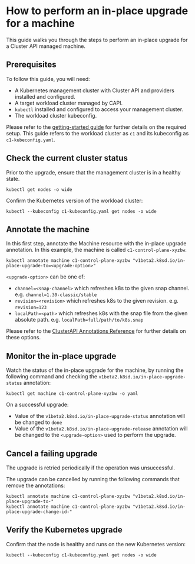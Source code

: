 # How to perform an in-place upgrade for a machine

This guide walks you through the steps to perform an in-place upgrade for a
Cluster API managed machine.

## Prerequisites

To follow this guide, you will need:

- A Kubernetes management cluster with Cluster API and providers installed
  and configured.
- A target workload cluster managed by CAPI.
- `kubectl` installed and configured to access your management cluster.
- The workload cluster kubeconfig.

Please refer to the [getting-started guide][getting-started] for further
details on the required setup.
This guide refers to the workload cluster as `c1` and its
kubeconfig as `c1-kubeconfig.yaml`.

## Check the current cluster status

Prior to the upgrade, ensure that the management cluster is in a healthy
state.

```
kubectl get nodes -o wide
```

Confirm the Kubernetes version of the workload cluster:

```
kubectl --kubeconfig c1-kubeconfig.yaml get nodes -o wide
```

## Annotate the machine

In this first step, annotate the Machine resource with
the in-place upgrade annotation. In this example, the machine
is called `c1-control-plane-xyzbw`.

```
kubectl annotate machine c1-control-plane-xyzbw "v1beta2.k8sd.io/in-place-upgrade-to=<upgrade-option>"
```

`<upgrade-option>` can be one of:

* `channel=<snap-channel>` which refreshes k8s to the given snap channel.
  e.g. `channel=1.30-classic/stable`
* `revision=<revision>` which refreshes k8s to the given revision.
  e.g. `revision=123`
* `localPath=<path>` which refreshes k8s with the snap file from
  the given absolute path. e.g. `localPath=full/path/to/k8s.snap`

Please refer to the [ClusterAPI Annotations Reference][annotations-reference]
for further details on these options.

## Monitor the in-place upgrade

Watch the status of the in-place upgrade for the machine,
by running the following command and checking the
`v1beta2.k8sd.io/in-place-upgrade-status` annotation:

```
kubectl get machine c1-control-plane-xyzbw -o yaml
```

On a successful upgrade:

* Value of the `v1beta2.k8sd.io/in-place-upgrade-status` annotation
  will be changed to `done`
* Value of the `v1beta2.k8sd.io/in-place-upgrade-release` annotation
  will be changed to the `<upgrade-option>` used to perform the upgrade.

## Cancel a failing upgrade

The upgrade is retried periodically if the operation was unsuccessful.

The upgrade can be cancelled by running the following commands
that remove the annotations:

```
kubectl annotate machine c1-control-plane-xyzbw "v1beta2.k8sd.io/in-place-upgrade-to-"
kubectl annotate machine c1-control-plane-xyzbw "v1beta2.k8sd.io/in-place-upgrade-change-id-"
```

## Verify the Kubernetes upgrade

Confirm that the node is healthy and runs on the new Kubernetes version:

```
kubectl --kubeconfig c1-kubeconfig.yaml get nodes -o wide
```


<!-- LINKS -->
[getting-started]: ../tutorial/getting-started.md
[annotations-reference]: ../reference/annotations.md
